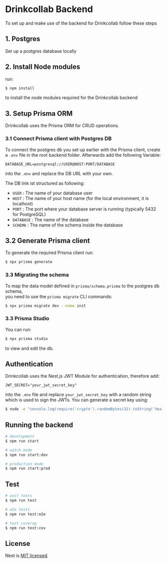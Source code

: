 # Drinkcollab Backend

To set up and make use of the backend for Drinkcollab follow these steps

## 1. Postgres

Set up a postgres database locally

## 2. Install Node modules

run:

```bash
$ npm install
```
to install the node modules required for the Drinkcollab backend

## 3. Setup Prisma ORM

Drinkcollab uses the Prisma ORM for CRUD operations. 

### 3.1 Connect Prisma client with Postgres DB

To connect the postgres db you set up earlier with the Prisma client, 
create a `.env` file in the root backend folder. Afterwards add the following Variable:
```
DATABASE_URL=postgresql://USER@HOST:PORT/DATABASE
```
into the `.env` and replace the DB URL with your own.

The DB link ist structured as following:

- `USER` : The name of your database user
- `HOST` : The name of your host name (for the local environment, it is localhost)
- `PORT` : The port where your database server is running (typically 5432 for PostgreSQL)
- `DATABASE` : The name of the database
- `SCHEMA` : The name of the schema inside the database

## 3.2 Generate Prisma client

To generate the required Prisma client run:
```bash
$ npx prisma generate
```

### 3.3 Migrating the schema

To map the data model defined in `prisma/schema.prisma` to the postgres db schema,  
you need to use the `prisma migrate` CLI commands:

```bash
$ npx prisma migrate dev --name init
```

### 3.3 Prisma Studio

You can run:
```bash
$ npx prisma studio
```
to view and edit the db.

## Authentication

Drinkcollab uses the Nest.js JWT Module for authentication, therefore add:
```
JWT_SECRET="your_jwt_secret_key"
```

into the `.env` file and replace `your_jwt_secret_key` with a random string which is used to sign the JWTs.
You can generate a secret key using: 
```bash
$ node -e "console.log(require('crypto').randomBytes(32).toString('hex'))"
```

## Running the backend

```bash
# development
$ npm run start

# watch mode
$ npm run start:dev

# production mode
$ npm run start:prod
```

## Test

```bash
# unit tests
$ npm run test

# e2e tests
$ npm run test:e2e

# test coverag
$ npm run test:cov
```

## License

Nest is [MIT licensed](LICENSE).
